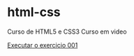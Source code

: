 # html-css
 Curso de HTML5 e CSS3 Curso em video

 
<a href= "https://freeitasjoao.github.io/html-css/exercicios/ex001/index,html">Executar o exercicio 001</a>